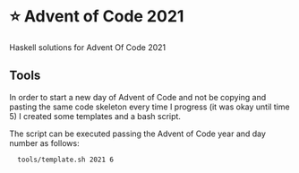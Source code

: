 # :star: Advent of Code 2021

Haskell solutions for Advent Of Code 2021

## Tools

In order to start a new day of Advent of Code and not be copying and pasting the same code skeleton
every time I progress (it was okay until time 5) I created some templates and a bash script.

The script can be executed passing the Advent of Code year and day number as follows:

```bash
  tools/template.sh 2021 6  
```
